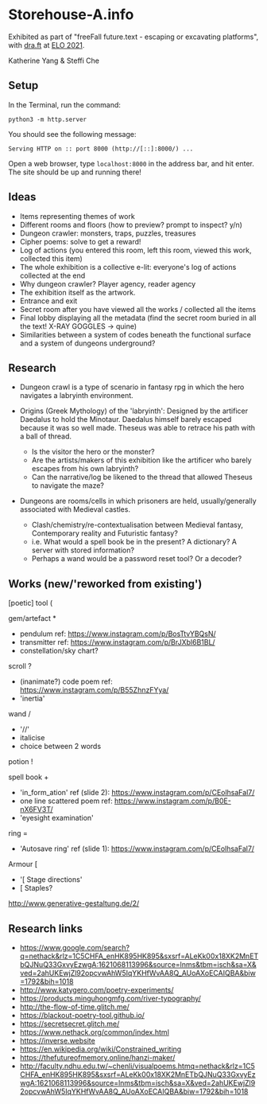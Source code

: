 # Storehouse-A.info

Exhibited as part of "freeFall future.text - escaping or excavating platforms", with [dra.ft](https://dra-ft.site/) at [ELO 2021](https://eliterature.org/elo2021/).

Katherine Yang & Steffi Che

## Setup

In the Terminal, run the command:

```
python3 -m http.server
```

You should see the following message:

```
Serving HTTP on :: port 8000 (http://[::]:8000/) ...
```

Open a web browser, type `localhost:8000` in the address bar, and hit enter. The site should be up and running there!

## Ideas

- Items representing themes of work
- Different rooms and floors (how to preview? prompt to inspect? y/n)
- Dungeon crawler: monsters, traps, puzzles, treasures
- Cipher poems: solve to get a reward!
- Log of actions (you entered this room, left this room, viewed this work, collected this item)
- The whole exhibition is a collective e-lit: everyone's log of actions collected at the end
- Why dungeon crawler? Player agency, reader agency
- The exhibition itself as the artwork.
- Entrance and exit
- Secret room after you have viewed all the works / collected all the items
- Final lobby displaying all the metadata (find the secret room buried in all the text! X-RAY GOGGLES -> quine)
- Similarities between a system of codes beneath the functional surface and a system of dungeons underground?

## Research
- Dungeon crawl is a type of scenario in fantasy rpg in which the hero navigates a labryinth environment.
- Origins (Greek Mythology) of the 'labryinth': Designed by the artificer Daedalus to hold the Minotaur.
  Daedalus himself barely escaped because it was so well made.
  Theseus was able to retrace his path with a ball of thread.

  - Is the visitor the hero or the monster?
  - Are the artists/makers of this exhibition like the artificer who barely escapes from his own labryinth?
  - Can the narrative/log be likened to the thread that allowed Theseus to navigate the maze?
  
- Dungeons are rooms/cells in which prisoners are held, usually/generally associated with Medieval castles.

  - Clash/chemistry/re-contextualisation between Medieval fantasy, Contemporary reality and Futuristic fantasy?
  - i.e. What would a spell book be in the present? A dictionary? A server with stored information?
  - Perhaps a wand would be a password reset tool? Or a decoder?

## Works (new/'reworked from existing')

[poetic] tool (

gem/artefact \*

- pendulum ref: https://www.instagram.com/p/BosTtvYBQsN/
- transmitter ref: https://www.instagram.com/p/BrJXbl6B1BL/
- constellation/sky chart?

scroll ?

- (inanimate?) code poem ref: https://www.instagram.com/p/B55ZhnzFYya/
- 'inertia'

wand /

- '//'
- italicise
- choice between 2 words

potion !

spell book +

- 'in_form_ation' ref (slide 2): https://www.instagram.com/p/CEolhsaFal7/
- one line scattered poem ref: https://www.instagram.com/p/B0E-nX6FV3T/
- 'eyesight examination'

ring =

- 'Autosave ring' ref (slide 1): https://www.instagram.com/p/CEolhsaFal7/

Armour [

- '[ Stage directions'
- [ Staples?

http://www.generative-gestaltung.de/2/


## Research links

- https://www.google.com/search?q=nethack&rlz=1C5CHFA_enHK895HK895&sxsrf=ALeKk00x18XK2MnETbQJNuQ33GxvyEzwgA:1621068113996&source=lnms&tbm=isch&sa=X&ved=2ahUKEwjZl92opcvwAhW5IqYKHfWvAA8Q_AUoAXoECAIQBA&biw=1792&bih=1018
- http://www.katygero.com/poetry-experiments/
- https://products.minguhongmfg.com/river-typography/
- http://the-flow-of-time.glitch.me/
- https://blackout-poetry-tool.github.io/
- https://secretsecret.glitch.me/
- https://www.nethack.org/common/index.html
- https://inverse.website
- https://en.wikipedia.org/wiki/Constrained_writing
- https://thefutureofmemory.online/hanzi-maker/
- http://faculty.ndhu.edu.tw/~chenli/visualpoems.htmq=nethack&rlz=1C5CHFA_enHK895HK895&sxsrf=ALeKk00x18XK2MnETbQJNuQ33GxvyEzwgA:1621068113996&source=lnms&tbm=isch&sa=X&ved=2ahUKEwjZl92opcvwAhW5IqYKHfWvAA8Q_AUoAXoECAIQBA&biw=1792&bih=1018
